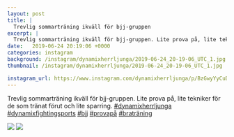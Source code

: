 ```yaml
---
layout: post
title: |
  Trevlig sommarträning ikväll för bjj-gruppen
excerpt: |
  Trevlig sommarträning ikväll för bjj-gruppen. Lite prova på, lite tekniker för de som tränat förut och lite sparring.     
date:   2019-06-24 20:19:06 +0000
categories: instagram
background: /instagram/dynamixherrljunga/2019-06-24_20-19-06_UTC_1.jpg
thumbnail: /instagram/dynamixherrljunga/2019-06-24_20-19-06_UTC_1.jpg

instagram_url: https://www.instagram.com/dynamixherrljunga/p/BzGwyYyCuD_
---
```

Trevlig sommarträning ikväll för bjj-gruppen. Lite prova på, lite tekniker för de som tränat förut och lite sparring. [#dynamixherrljunga](https://www.instagram.com/explore/tags/dynamixherrljunga/) [#dynamixfightingsports](https://www.instagram.com/explore/tags/dynamixfightingsports/) [#bjj](https://www.instagram.com/explore/tags/bjj/) [#provapå](https://www.instagram.com/explore/tags/provapå/) [#braträning](https://www.instagram.com/explore/tags/braträning/)



<img src='/www-dynamix-herrljunga/instagram/dynamixherrljunga/2019-06-24_20-19-06_UTC_1.jpg' class='img-fluid' />


<img src='/www-dynamix-herrljunga/instagram/dynamixherrljunga/2019-06-24_20-19-06_UTC_2.jpg' class='img-fluid' />
